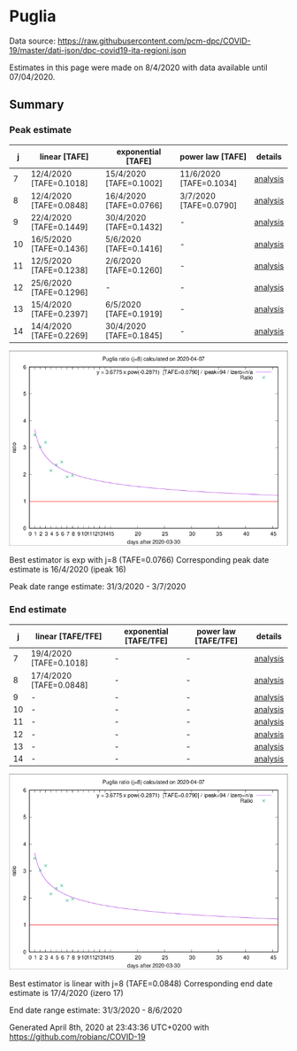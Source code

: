 # Puglia


Data source: https://raw.githubusercontent.com/pcm-dpc/COVID-19/master/dati-json/dpc-covid19-ita-regioni.json

Estimates in this page were made on 8/4/2020 with data available until 07/04/2020.


## Summary 

### Peak estimate 
|j|linear [TAFE]|exponential [TAFE]|power law [TAFE]|details|
|---|----|-----------|---------|-------|
|7|12/4/2020 [TAFE=0.1018]|15/4/2020 [TAFE=0.1002]|11/6/2020 [TAFE=0.1034]|[analysis](COVID-19_puglia_j7_2020-04-07.md)|
|8|12/4/2020 [TAFE=0.0848]|16/4/2020 [TAFE=0.0766]|3/7/2020 [TAFE=0.0790]|[analysis](COVID-19_puglia_j8_2020-04-07.md)|
|9|22/4/2020 [TAFE=0.1449]|30/4/2020 [TAFE=0.1432]|-|[analysis](COVID-19_puglia_j9_2020-04-07.md)|
|10|16/5/2020 [TAFE=0.1436]|5/6/2020 [TAFE=0.1416]|-|[analysis](COVID-19_puglia_j10_2020-04-07.md)|
|11|12/5/2020 [TAFE=0.1238]|2/6/2020 [TAFE=0.1260]|-|[analysis](COVID-19_puglia_j11_2020-04-07.md)|
|12|25/6/2020 [TAFE=0.1296]|-|-|[analysis](COVID-19_puglia_j12_2020-04-07.md)|
|13|15/4/2020 [TAFE=0.2397]|6/5/2020 [TAFE=0.1919]|-|[analysis](COVID-19_puglia_j13_2020-04-07.md)|
|14|14/4/2020 [TAFE=0.2269]|30/4/2020 [TAFE=0.1845]|-|[analysis](COVID-19_puglia_j14_2020-04-07.md)|

![best peak estimate](COVID-19_puglia_j8_2020-04-07.png)

Best estimator is exp with j=8 (TAFE=0.0766)
Corresponding peak date estimate is 16/4/2020 (ipeak 16)


Peak date range estimate: 31/3/2020 - 3/7/2020

### End estimate 
|j|linear [TAFE/TFE]|exponential [TAFE/TFE]|power law [TAFE/TFE]|details|
|---|----|-----------|---------|-------|
|7|19/4/2020 [TAFE=0.1018]|-|-|[analysis](COVID-19_puglia_j7_2020-04-07.md)|
|8|17/4/2020 [TAFE=0.0848]|-|-|[analysis](COVID-19_puglia_j8_2020-04-07.md)|
|9|-|-|-|[analysis](COVID-19_puglia_j9_2020-04-07.md)|
|10|-|-|-|[analysis](COVID-19_puglia_j10_2020-04-07.md)|
|11|-|-|-|[analysis](COVID-19_puglia_j11_2020-04-07.md)|
|12|-|-|-|[analysis](COVID-19_puglia_j12_2020-04-07.md)|
|13|-|-|-|[analysis](COVID-19_puglia_j13_2020-04-07.md)|
|14|-|-|-|[analysis](COVID-19_puglia_j14_2020-04-07.md)|

![best zero estimate](COVID-19_puglia_j8_2020-04-07.png)

Best estimator is linear with j=8 (TAFE=0.0848)
Corresponding end date estimate is 17/4/2020 (izero 17)


End date range estimate: 31/3/2020 - 8/6/2020

Generated April 8th, 2020 at 23:43:36 UTC+0200 with https://github.com/robianc/COVID-19
